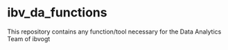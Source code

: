 # ibv_da_functions
This repository contains any function/tool necessary for the Data Analytics Team of ibvogt
